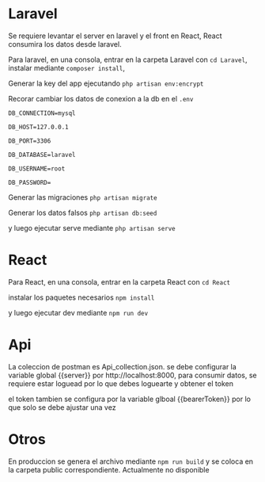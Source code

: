 
# Laravel

Se requiere levantar el server en laravel y el front en React, React consumira los datos desde laravel.

Para laravel, en una consola, entrar en la carpeta Laravel con `cd Laravel`, instalar mediante `composer install`,

Generar la key del app ejecutando `php artisan env:encrypt`

Recorar cambiar los datos de conexion a la db en el `.env`

`DB_CONNECTION=mysql`

`DB_HOST=127.0.0.1`

`DB_PORT=3306`

`DB_DATABASE=laravel`

`DB_USERNAME=root`

`DB_PASSWORD=`


Generar las migraciones `php artisan migrate`

Generar los datos falsos  `php artisan db:seed`

y luego ejecutar serve mediante `php artisan serve`

# React

Para React, en una consola, entrar en la carpeta React con `cd React`

instalar los paquetes necesarios `npm install`

y luego ejecutar dev mediante `npm run dev`

# Api

La coleccion de postman es Api_collection.json. se debe configurar la variable global {{server}} por http://localhost:8000, para consumir datos, se requiere estar loguead por lo que debes loguearte y obtener el token

el token tambien se configura por la variable glboal {{bearerToken}} por lo que solo se debe ajustar una vez

# Otros

En produccion se genera el archivo mediante `npm run build` y se coloca en la carpeta public correspondiente.
Actualmente no disponible


